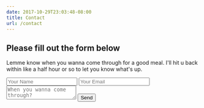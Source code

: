 ```yaml
---
date: 2017-10-29T23:03:48-08:00
title: Contact
url: /contact
---
```


## Please fill out the form below

Lemme know when you wanna come through for a good meal. I'll hit u back within like a half hour or so to let you know what's up.

<form name="contact" netlify>
  <input type="text" placeholder="Your Name" name="name">
  <input type="email" placeholder="Your Email" name="email">
  <textarea name="message" placeholder="When you wanna come through?"></textarea>
  <button>Send</button>
</form>
